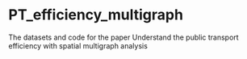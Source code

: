 # PT_efficiency_multigraph
The datasets and code for the paper Understand the public transport efficiency with spatial multigraph analysis
